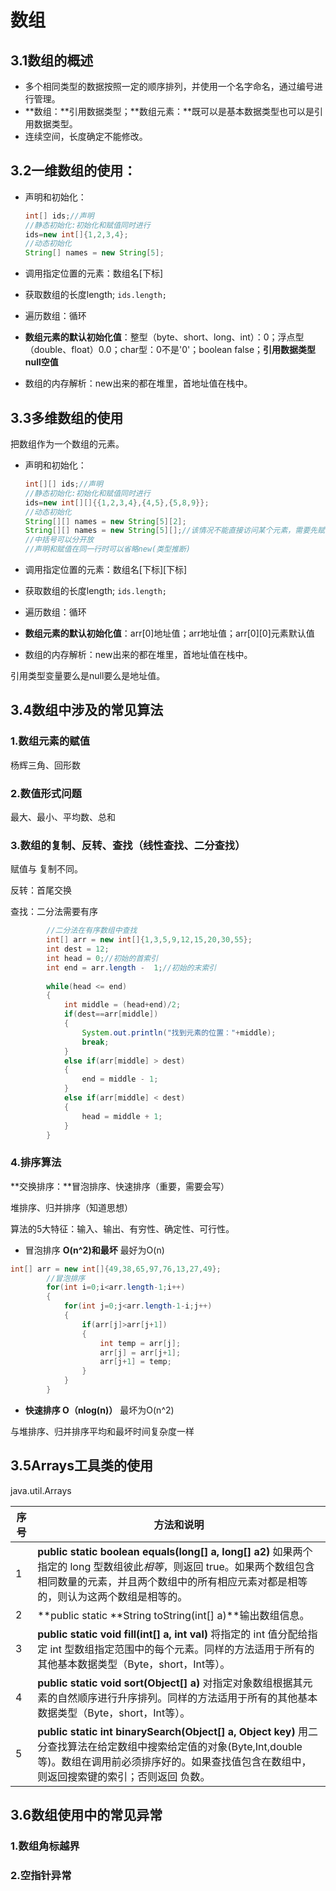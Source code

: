 # 数组

## 3.1数组的概述

* 多个相同类型的数据按照一定的顺序排列，并使用一个名字命名，通过编号进行管理。
* **数组：**引用数据类型；**数组元素：**既可以是基本数据类型也可以是引用数据类型。
* 连续空间，长度确定不能修改。

## 3.2一维数组的使用：

* 声明和初始化：

  ```java
  int[] ids;//声明
  //静态初始化:初始化和赋值同时进行
  ids=new int[]{1,2,3,4};
  //动态初始化
  String[] names = new String[5];
  ```

* 调用指定位置的元素：数组名[下标]

* 获取数组的长度length; ```ids.length;```

* 遍历数组：循环

* **数组元素的默认初始化值**：整型（byte、short、long、int）：0；浮点型（double、float）0.0；char型：0不是'0'；boolean  false；**引用数据类型null空值**

* 数组的内存解析：new出来的都在堆里，首地址值在栈中。

## 3.3多维数组的使用

把数组作为一个数组的元素。

* 声明和初始化：

  ```java
  int[][] ids;//声明
  //静态初始化:初始化和赋值同时进行
  ids=new int[][]{{1,2,3,4},{4,5},{5,8,9}};
  //动态初始化
  String[][] names = new String[5][2];
  String[][] names = new String[5][];//该情况不能直接访问某个元素，需要先赋值
  //中括号可以分开放
  //声明和赋值在同一行时可以省略new(类型推断)
  ```

* 调用指定位置的元素：数组名\[下标\]\[下标\]

* 获取数组的长度length; ```ids.length;```

* 遍历数组：循环

* **数组元素的默认初始化值**：arr[0]地址值；arr地址值；arr\[0\]\[0\]元素默认值

* 数组的内存解析：new出来的都在堆里，首地址值在栈中。

引用类型变量要么是null要么是地址值。

## 3.4数组中涉及的常见算法

### 1.数组元素的赋值

杨辉三角、回形数

### 2.数值形式问题

最大、最小、平均数、总和

### 3.数组的复制、反转、查找（线性查找、二分查找）

赋值与 复制不同。

反转：首尾交换

查找：二分法需要有序

```java
		//二分法在有序数组中查找
		int[] arr = new int[]{1,3,5,9,12,15,20,30,55}; 
		int dest = 12;
		int head = 0;//初始的首索引
		int end = arr.length -  1;//初始的末索引
		
		while(head <= end)
		{
			int middle = (head+end)/2;
			if(dest==arr[middle])
			{
				System.out.println("找到元素的位置："+middle);
				break;
			}
			else if(arr[middle] > dest)
			{
				end = middle - 1;
			}
			else if(arr[middle] < dest)
			{
				head = middle + 1;
			}
		}
```

### 4.排序算法

**交换排序：**冒泡排序、快速排序（重要，需要会写）

堆排序、归并排序（知道思想）

算法的5大特征：输入、输出、有穷性、确定性、可行性。

* 冒泡排序  **O(n^2)和最坏**    最好为O(n)

```java
int[] arr = new int[]{49,38,65,97,76,13,27,49};
		//冒泡排序
		for(int i=0;i<arr.length-1;i++)
		{
			for(int j=0;j<arr.length-1-i;j++)
			{
				if(arr[j]>arr[j+1])
				{
					int temp = arr[j];
					arr[j] = arr[j+1];
					arr[j+1] = temp;
				}
			}
		}
```

* **快速排序  O（nlog(n)）**  最坏为O(n^2)

与堆排序、归并排序平均和最坏时间复杂度一样

## 3.5Arrays工具类的使用

java.util.Arrays

| 序号 | 方法和说明                                                   |
| ---- | ------------------------------------------------------------ |
| 1    | **public static boolean equals(long[] a, long[] a2)** 如果两个指定的 long 型数组彼此*相等*，则返回 true。如果两个数组包含相同数量的元素，并且两个数组中的所有相应元素对都是相等的，则认为这两个数组是相等的。 |
| 2    | **public static **String toString(int[] a)**输出数组信息。   |
| 3    | **public static void fill(int[] a, int val)** 将指定的 int 值分配给指定 int 型数组指定范围中的每个元素。同样的方法适用于所有的其他基本数据类型（Byte，short，Int等）。 |
| 4    | **public static void sort(Object[] a)** 对指定对象数组根据其元素的自然顺序进行升序排列。同样的方法适用于所有的其他基本数据类型（Byte，short，Int等）。 |
| 5    | **public static int binarySearch(Object[] a, Object key)** 用二分查找算法在给定数组中搜索给定值的对象(Byte,Int,double等)。数组在调用前必须排序好的。如果查找值包含在数组中，则返回搜索键的索引；否则返回 负数。 |

## 3.6数组使用中的常见异常

### 1.数组角标越界



### 2.空指针异常